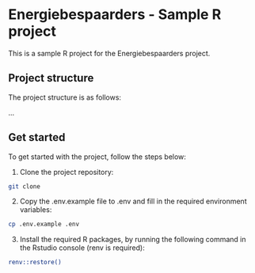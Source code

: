 # Energiebespaarders - Sample R project

This is a sample R project for the Energiebespaarders project. 

## Project structure

The project structure is as follows:

... 

## Get started

To get started with the project, follow the steps below:

1. Clone the project repository:

```bash
git clone
```

2. Copy the .env.example file to .env and fill in the required environment variables:

```bash
cp .env.example .env
```

3. Install the required R packages, by running the following command in the Rstudio console (renv is required):

```bash
renv::restore()
```


